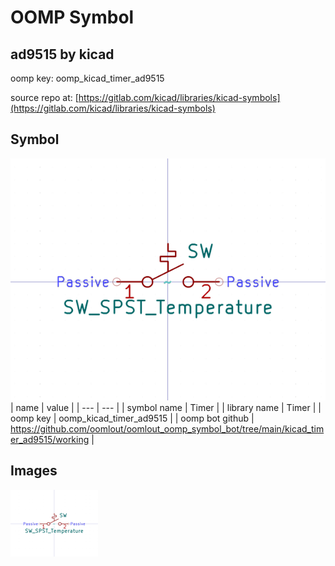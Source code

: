 # OOMP Symbol  
## ad9515  by kicad  
  
oomp key: oomp_kicad_timer_ad9515  
  
source repo at: [https://gitlab.com/kicad/libraries/kicad-symbols](https://gitlab.com/kicad/libraries/kicad-symbols)  
## Symbol  
  
[![working.png](working_600.png)](working.png)  
| name | value | 
| --- | --- | 
| symbol name | Timer | 
| library name | Timer | 
| oomp key | oomp_kicad_timer_ad9515 | 
| oomp bot github | https://github.com/oomlout/oomlout_oomp_symbol_bot/tree/main/kicad_timer_ad9515/working | 
## Images  
  
[![working.png](working_140.png)](working.png)  
